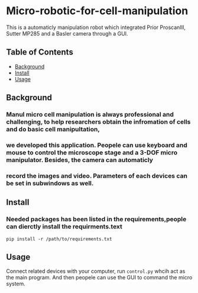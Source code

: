 # Micro-robotic-for-cell-manipulation
This is a automaticly manipulation robot which integrated Prior ProscanIII, Sutter MP285 and a Basler camera through a GUI.
## Table of Contents

- [Background](#background)
- [Install](#install)
- [Usage](#usage)


## Background

### Manul micro cell manipulation is always professional and challenging, to help researchers obtain the infromation of cells and do basic cell manipultation, 
### we developed this application. Peopele can use keyboard and mouse to control the microscope stage and a 3-DOF micro manipulator. Besides, the camera can automaticly 
### record the images and video. Parameters of each devices can be set in subwindows as well.

## Install

### Needed packages has been listed in the requirements,people can dierctly install the requirments.text

``pip install -r /path/to/requirements.txt``

## Usage

 Connect related devices with your computer, run `control.py` whcih act as the main program. And then peopele can use the GUI to command the micro system.


